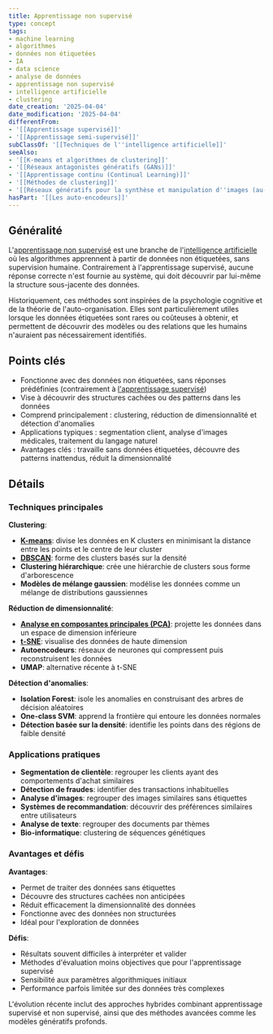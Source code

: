 ```yaml
---
title: Apprentissage non supervisé
type: concept
tags:
- machine learning
- algorithmes
- données non étiquetées
- IA
- data science
- analyse de données
- apprentissage non supervisé
- intelligence artificielle
- clustering
date_creation: '2025-04-04'
date_modification: '2025-04-04'
differentFrom:
- '[[Apprentissage supervisé]]'
- '[[Apprentissage semi-supervisé]]'
subClassOf: '[[Techniques de l''intelligence artificielle]]'
seeAlso:
- '[[K-means et algorithmes de clustering]]'
- '[[Réseaux antagonistes génératifs (GANs)]]'
- '[[Apprentissage continu (Continual Learning)]]'
- '[[Méthodes de clustering]]'
- '[[Réseaux génératifs pour la synthèse et manipulation d''images (au-delà des GANs)]]'
hasPart: '[[Les auto-encodeurs]]'
---
```

## Généralité  

L'[apprentissage non supervisé](https://fr.wikipedia.org/wiki/Apprentissage_non_supervis%C3%A9) est une branche de l'[intelligence artificielle](https://fr.wikipedia.org/wiki/Intelligence_artificielle) où les algorithmes apprennent à partir de données non étiquetées, sans supervision humaine. Contrairement à l'apprentissage supervisé, aucune réponse correcte n'est fournie au système, qui doit découvrir par lui-même la structure sous-jacente des données.

Historiquement, ces méthodes sont inspirées de la psychologie cognitive et de la théorie de l'auto-organisation. Elles sont particulièrement utiles lorsque les données étiquetées sont rares ou coûteuses à obtenir, et permettent de découvrir des modèles ou des relations que les humains n'auraient pas nécessairement identifiés.

## Points clés  

- Fonctionne avec des données non étiquetées, sans réponses prédéfinies (contrairement à [l'apprentissage supervisé](https://fr.wikipedia.org/wiki/Apprentissage_supervis%C3%A9))
- Vise à découvrir des structures cachées ou des patterns dans les données
- Comprend principalement : clustering, réduction de dimensionnalité et détection d'anomalies
- Applications typiques : segmentation client, analyse d'images médicales, traitement du langage naturel
- Avantages clés : travaille sans données étiquetées, découvre des patterns inattendus, réduit la dimensionnalité

## Détails  

### Techniques principales

**Clustering**:
- **[K-means](https://fr.wikipedia.org/wiki/K-moyennes)**: divise les données en K clusters en minimisant la distance entre les points et le centre de leur cluster
- **[DBSCAN](https://fr.wikipedia.org/wiki/DBSCAN)**: forme des clusters basés sur la densité
- **Clustering hiérarchique**: crée une hiérarchie de clusters sous forme d'arborescence
- **Modèles de mélange gaussien**: modélise les données comme un mélange de distributions gaussiennes

**Réduction de dimensionnalité**:
- **[Analyse en composantes principales (PCA)](https://fr.wikipedia.org/wiki/Analyse_en_composantes_principales)**: projette les données dans un espace de dimension inférieure
- **[t-SNE](https://fr.wikipedia.org/wiki/T-SNE)**: visualise des données de haute dimension
- **Autoencodeurs**: réseaux de neurones qui compressent puis reconstruisent les données
- **UMAP**: alternative récente à t-SNE

**Détection d'anomalies**:
- **Isolation Forest**: isole les anomalies en construisant des arbres de décision aléatoires
- **One-class SVM**: apprend la frontière qui entoure les données normales
- **Détection basée sur la densité**: identifie les points dans des régions de faible densité

### Applications pratiques

- **Segmentation de clientèle**: regrouper les clients ayant des comportements d'achat similaires
- **Détection de fraudes**: identifier des transactions inhabituelles
- **Analyse d'images**: regrouper des images similaires sans étiquettes
- **Systèmes de recommandation**: découvrir des préférences similaires entre utilisateurs
- **Analyse de texte**: regrouper des documents par thèmes
- **Bio-informatique**: clustering de séquences génétiques

### Avantages et défis

**Avantages**:
- Permet de traiter des données sans étiquettes
- Découvre des structures cachées non anticipées
- Réduit efficacement la dimensionnalité des données
- Fonctionne avec des données non structurées
- Idéal pour l'exploration de données

**Défis**:
- Résultats souvent difficiles à interpréter et valider
- Méthodes d'évaluation moins objectives que pour l'apprentissage supervisé
- Sensibilité aux paramètres algorithmiques initiaux
- Performance parfois limitée sur des données très complexes

L'évolution récente inclut des approches hybrides combinant apprentissage supervisé et non supervisé, ainsi que des méthodes avancées comme les modèles génératifs profonds.